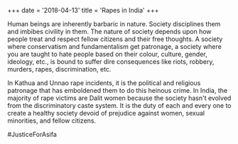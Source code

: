 +++
date = '2018-04-13'
title = 'Rapes in India'
+++

Human beings are inherently barbaric in nature. Society disciplines them and  imbibes civility in them. The nature of society depends upon how people treat and respect fellow citizens and their free thoughts. A society where conservatism and fundamentalism get patronage, a society where you are taught to hate people based on their colour, culture, gender, ideology, etc., is bound to suffer dire consequences like riots, robbery, murders, rapes, discrimination, etc. 

In Kathua and Unnao rape incidents, it is the political and religious patronage that has emboldened them to do this heinous crime. In India, the majority of rape victims are Dalit women because the society hasn't evolved from the discriminatory caste system. It is the duty of each and every one to create a healthy society devoid of prejudice against women, sexual minorities, and fellow citizens.

#JusticeForAsifa

